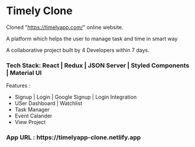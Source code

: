 <h1>Timely Clone </h1>

Cloned "https://timelyapp.com/" online website.

A platform which helps the user to manage task and time in smart way

A collaborative project built by 4 Developers within 7 days.
<h3>Tech Stack: React | Redux | JSON Server | Styled Components | Material UI </h3>
Features : 
<ul>
<li>Signup | Login | Google Signup | Login Integration</li>
<li>USer Dashboard | Watchlist</li>
<li>Task Manager</li>
<li>Event Calander</li>
<li>View Project </p></li>
</ul>
 
 
 <h3>App URL : https://timelyapp-clone.netlify.app</h3>

</ul>
